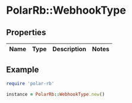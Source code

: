# PolarRb::WebhookType

## Properties

| Name | Type | Description | Notes |
| ---- | ---- | ----------- | ----- |

## Example

```ruby
require 'polar-rb'

instance = PolarRb::WebhookType.new()
```

